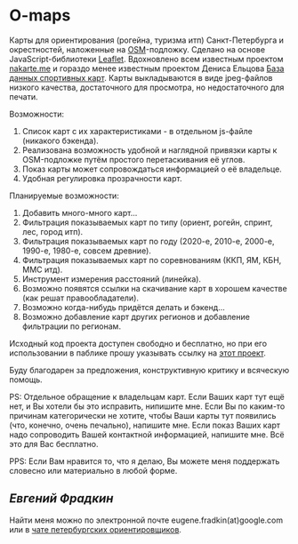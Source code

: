 # O-maps
Карты для ориентирования (рогейна, туризма итп) Санкт-Петербурга и окрестностей, наложенные на [OSM](https://www.openstreetmap.org/)-подложку.
Сделано на основе JavaScript-библиотеки [Leaflet](https://leafletjs.com/). 
Вдохновлено всем известным проектом [nakarte.me](https://nakarte.me) и гораздо менее известным проектом Дениса Ельцова [База данных спортивных карт](http://www.northernwind.spb.ru/mapbase/online/).
Карты выкладываются в виде jpeg-файлов низкого качества, достаточного для просмотра, но недостаточного для печати.

Возможности:
1. Список карт с их характеристиками - в отдельном js-файле (никакого бэкенда).
2. Реализована возможность удобной и наглядной привязки карты к OSM-подложке путём простого перетаскивания её углов.
3. Показ карты может сопровождаться информацией о её владельце.
4. Удобная регулировка прозрачности карт.

Планируемые возможности:
1. Добавить много-много карт...
2. Фильтрация показываемых карт по типу (ориент, рогейн, спринт, лес, город итп).
3. Фильтрация показываемых карт по году (2020-е, 2010-е, 2000-е, 1990-е, 1980-е, совсем древние).
4. Фильтрация показываемых карт по соревнованиям (ККП, ЯМ, КБН, ММС итд).
5. Инструмент измерения расстояний (линейка).
6. Возможно появятся ссылки на скачивание карт в хорошем качестве (как решат правообладатели).
7. Возможно когда-нибудь придётся делать и бэкенд...
8. Возможно добавление карт других регионов и добавление фильтрации по регионам.

Исходный код проекта доступен свободно и бесплатно, но при его использовании в паблике прошу указывать ссылку на [этот проект](https://github.com/efradkin/o-maps).

Буду благодарен за предложения, конструктивную критику и всяческую помощь.

PS: Отдельное обращение к владельцам карт. 
Если Ваших карт тут ещё нет, и Вы хотели бы это исправить, нипишите мне.
Если Вы по каким-то причинам категорически не хотите, чтобы Ваши карты тут появились (что, конечно, очень печально), напишите мне.
Если показ Ваших карт надо сопроводить Вашей контактной информацией, напишите мне.
Всё это для Вас бесплатно.

PPS: Если Вам нравится то, что я делаю, Вы можете меня поддержать словесно или материально в любой форме.

_Евгений Фрадкин_ 
---
Найти меня можно по электронной почте eugene.fradkin(at)google.com или в [чате петербургских ориентировщиков](https://t.me/orient_spb).